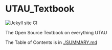 # UTAU_Textbook

![Jekyll site CI](https://github.com/VocAddict/UTAU_Textbook/workflows/Jekyll%20site%20CI/badge.svg?branch=master)

The Open Source Textbook on everything UTAU

The Table of Contents is in [./SUMMARY.md](./SUMMARY.md)
